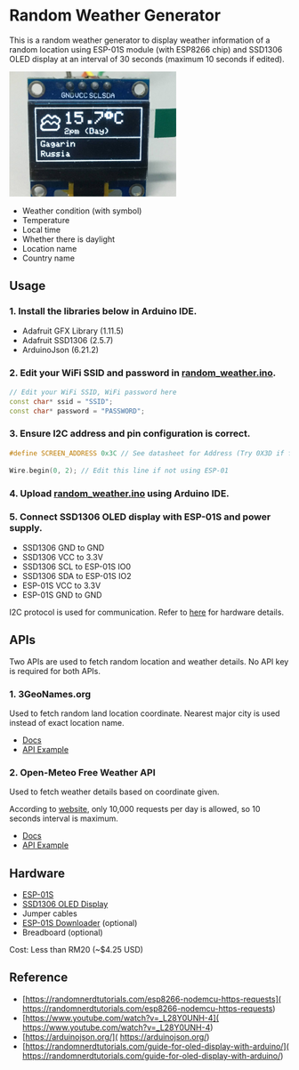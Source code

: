# Random Weather Generator

This is a random weather generator to display weather information of a random location using ESP-01S module (with ESP8266 chip) and SSD1306 OLED display at an interval of 30 seconds (maximum 10 seconds if edited).

<img src="display.jpg" width="300">

- Weather condition (with symbol)
- Temperature
- Local time
- Whether there is daylight
- Location name
- Country name

## Usage

### 1. Install the libraries below in Arduino IDE. 

- Adafruit GFX Library (1.11.5)
- Adafruit SSD1306 (2.5.7)
- ArduinoJson (6.21.2)

### 2. Edit your WiFi SSID and password in [random_weather.ino](random_weather.ino).
```cpp
// Edit your WiFi SSID, WiFi password here
const char* ssid = "SSID";
const char* password = "PASSWORD";
```

### 3. Ensure I2C address and pin configuration is correct.

```cpp
#define SCREEN_ADDRESS 0x3C // See datasheet for Address (Try 0X3D if failure)
```

```cpp
Wire.begin(0, 2); // Edit this line if not using ESP-01
```

### 4. Upload [random_weather.ino](random_weather.ino) using Arduino IDE.

### 5. Connect SSD1306 OLED display with ESP-01S and power supply.

- SSD1306 GND to GND
- SSD1306 VCC to 3.3V
- SSD1306 SCL to ESP-01S IO0
- SSD1306 SDA to ESP-01S IO2
- ESP-01S VCC to 3.3V
- ESP-01S GND to GND

I2C protocol is used for communication. Refer to [here](#hardware) for hardware details.

## APIs

Two APIs are used to fetch random location and weather details. No API key is required for both APIs.

### 1. 3GeoNames.org

Used to fetch random land location coordinate. Nearest major city is used instead of exact location name.

- [Docs](https://3geonames.org/api)
- [API Example](https://api.3geonames.org/?randomland=yes&json=1)

### 2. Open-Meteo Free Weather API

Used to fetch weather details based on coordinate given.

According to [website](https://open-meteo.com/en/pricing), only 10,000 requests per day is allowed, so 10 seconds interval is maximum.

- [Docs](https://open-meteo.com/en/docs)
- [API Example](https://api.open-meteo.com/v1/forecast?latitude=52.52&longitude=13.41&current_weather=true&timezone=auto)

## Hardware

- [ESP-01S](https://shopee.com.my/ESP-01S-ESP8266-serial-WIFI-Wireless-Transceiver-Modele-(ESP-01-Updated-version)-i.110910897.6806457597)
- [SSD1306 OLED Display](https://shopee.com.my/0.96-inch-IIC-SPI-Serial-7-4Pin-White-Blue-Yellow-Blue-OLED-Display-Module-SSD1306-12864-LCD-Screen-Board-for-Arduino-i.110910897.17049283569)
- Jumper cables
- [ESP-01S Downloader](https://shopee.com.my/ESP8266-ESP-01-ESP-01S-WIFI-module-downloader-ESP-LINK-v1.0-for-arduino-i.110910897.3305951410) (optional)
- Breadboard (optional)

Cost: Less than RM20 (~$4.25 USD)

## Reference

 - [https://randomnerdtutorials.com/esp8266-nodemcu-https-requests]( https://randomnerdtutorials.com/esp8266-nodemcu-https-requests)
 - [https://www.youtube.com/watch?v=_L28Y0UNH-4]( https://www.youtube.com/watch?v=_L28Y0UNH-4)
 - [https://arduinojson.org/]( https://arduinojson.org/)
 - [https://randomnerdtutorials.com/guide-for-oled-display-with-arduino/]( https://randomnerdtutorials.com/guide-for-oled-display-with-arduino/)
